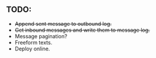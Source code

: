 ## TODO:

* ~~Append sent message to outbound log.~~
* ~~Get inbound messages and write them to message log.~~
* Message pagination?
* Freeform texts.
* Deploy online.



